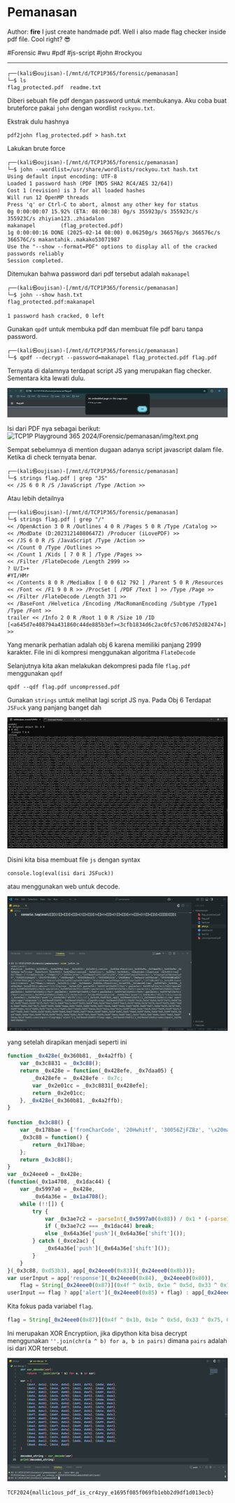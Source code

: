 # Pemanasan

Author: **fire**
I just create handmade pdf. Well i also made flag checker inside pdf file. Cool right? 😎

#Forensic #wu #pdf #js-script #john #rockyou
___
```
┌──(kali㉿oujisan)-[/mnt/d/TCP1P365/forensic/pemanasan]
└─$ ls
flag_protected.pdf  readme.txt
```

Diberi sebuah file pdf dengan password untuk membukanya. Aku coba buat bruteforce pakai `john` dengan wordlist `rockyou.txt`.

Ekstrak dulu hashnya
```
pdf2john flag_protected.pdf > hash.txt
```

Lakukan brute force
```
┌──(kali㉿oujisan)-[/mnt/d/TCP1P365/forensic/pemanasan]
└─$ john --wordlist=/usr/share/wordlists/rockyou.txt hash.txt
Using default input encoding: UTF-8
Loaded 1 password hash (PDF [MD5 SHA2 RC4/AES 32/64])
Cost 1 (revision) is 3 for all loaded hashes
Will run 12 OpenMP threads
Press 'q' or Ctrl-C to abort, almost any other key for status
0g 0:00:00:07 15.92% (ETA: 08:00:38) 0g/s 355923p/s 355923c/s 355923C/s zhiyian123..zhiadalon
makanapel        (flag_protected.pdf)
1g 0:00:00:16 DONE (2025-02-14 08:00) 0.06250g/s 366576p/s 366576c/s 366576C/s makantahik..makako53071987
Use the "--show --format=PDF" options to display all of the cracked passwords reliably
Session completed.
```

Ditemukan bahwa password dari pdf tersebut adalah `makanapel`
```
┌──(kali㉿oujisan)-[/mnt/d/TCP1P365/forensic/pemanasan]
└─$ john --show hash.txt
flag_protected.pdf:makanapel

1 password hash cracked, 0 left
```

Gunakan `qpdf` untuk membuka pdf dan membuat file pdf baru tanpa password.
```
┌──(kali㉿oujisan)-[/mnt/d/TCP1P365/forensic/pemanasan]
└─$ qpdf --decrypt --password=makanapel flag_protected.pdf flag.pdf
```

Ternyata di dalamnya terdapat script JS yang merupakan flag checker. Sementara kita lewati dulu.

![js-checker.png](./img/js-checker.png)

Isi dari PDF nya sebagai berikut:
![TCP1P Playground 365 2024/Forensic/pemanasan/img/text.png](js.png)

Sempat sebelumnya di mention dugaan adanya script javascript dalam file. Ketika di check ternyata benar.
```
┌──(kali㉿oujisan)-[/mnt/d/TCP1P365/forensic/pemanasan]
└─$ strings flag.pdf | grep "JS"
<< /JS 6 0 R /S /JavaScript /Type /Action >>
```

Atau lebih detailnya
```
┌──(kali㉿oujisan)-[/mnt/d/TCP1P365/forensic/pemanasan]
└─$ strings flag.pdf | grep "/"
<< /OpenAction 3 0 R /Outlines 4 0 R /Pages 5 0 R /Type /Catalog >>
<< /ModDate (D:20231214080647Z) /Producer (iLovePDF) >>
<< /JS 6 0 R /S /JavaScript /Type /Action >>
<< /Count 0 /Type /Outlines >>
<< /Count 1 /Kids [ 7 0 R ] /Type /Pages >>
<< /Filter /FlateDecode /Length 2999 >>
? U/I>+
#YI/HMr
<< /Contents 8 0 R /MediaBox [ 0 0 612 792 ] /Parent 5 0 R /Resources << /Font << /F1 9 0 R >> /ProcSet [ /PDF /Text ] >> /Type /Page >>
<< /Filter /FlateDecode /Length 371 >>
<< /BaseFont /Helvetica /Encoding /MacRomanEncoding /Subtype /Type1 /Type /Font >>
trailer << /Info 2 0 R /Root 1 0 R /Size 10 /ID [<a645d7e408794a431860c44de885b3ef><3cfb1834d6c2ac0fc57c067d52d82474>] >>
```

Yang menarik perhatian adalah obj 6 karena memiliki panjang 2999 karakter. 
File ini di kompresi menggunakan algoritma `FlateDecode`

Selanjutnya kita akan melakukan dekompresi pada file `flag.pdf` menggunakan `qpdf`
```
qpdf --qdf flag.pdf uncompressed.pdf
```

Gunakan `strings` untuk melihat lagi script JS nya.
Pada Obj 6 Terdapat `JSFuck` yang panjang banget dah

![Pasted image 20250214084525.png](./img/fjs.png)

Disini kita bisa membuat file `js` dengan syntax
```
console.log(eval(isi dari JSFuck))
```
atau menggunakan web untuk decode.

![Pasted image 20250214085750.png](./img/decode.png)

yang setelah dirapikan menjadi seperti ini
```js
function _0x428e(_0x360b81, _0x4a2ffb) {
    var _0x3c8831 = _0x3c88();
    return _0x428e = function(_0x428efe, _0x7daa05) {
        _0x428efe = _0x428efe - 0x7c;
        var _0x2e01cc = _0x3c8831[_0x428efe];
        return _0x2e01cc;
    }, _0x428e(_0x360b81, _0x4a2ffb);
}

function _0x3c88() {
    var _0x178bae = ['fromCharCode', '20Hwhitf', '30056ZjFZBz', '\x20maaf\x20:\x27(\x20', 'PDF\x20flag\x20checker', 'Flagnya\x20bukan\x20', '5382816jhtpfI', '281897FolUNl', '140ShvdyB', '455255GhoyCL', '88838DGlfJz', '24GHOAkc', 'Default\x20Value', '6599460WCuEUC', '1035078Zktymj', 'alert', 'Enter\x20the\x20flag\x20:\x20', 'Yey\x20kamu\x20dapet\x20flag:\x20', '1377LNLJUD'];
    _0x3c88 = function() {
        return _0x178bae;
    };
    return _0x3c88();
}
var _0x24eee0 = _0x428e;
(function(_0x1a4708, _0x1dac44) {
    var _0x5997a0 = _0x428e,
        _0x64a36e = _0x1a4708();
    while (!![]) {
        try {
            var _0x3ae7c2 = -parseInt(_0x5997a0(0x88)) / 0x1 * (-parseInt(_0x5997a0(0x7e)) / 0x2) + parseInt(_0x5997a0(0x82)) / 0x3 + -parseInt(_0x5997a0(0x7f)) / 0x4 * (-parseInt(_0x5997a0(0x7d)) / 0x5) + -parseInt(_0x5997a0(0x8d)) / 0x6 + -parseInt(_0x5997a0(0x81)) / 0x7 + -parseInt(_0x5997a0(0x89)) / 0x8 * (-parseInt(_0x5997a0(0x86)) / 0x9) + -parseInt(_0x5997a0(0x7c)) / 0xa * (-parseInt(_0x5997a0(0x8e)) / 0xb);
            if (_0x3ae7c2 === _0x1dac44) break;
            else _0x64a36e['push'](_0x64a36e['shift']());
        } catch (_0xce2ac) {
            _0x64a36e['push'](_0x64a36e['shift']());
        }
    }
}(_0x3c88, 0xd53b3), app[_0x24eee0(0x83)](_0x24eee0(0x8b)));
var userInput = app['response'](_0x24eee0(0x84), _0x24eee0(0x80)),
    flag = String[_0x24eee0(0x87)](0x4f ^ 0x1b, 0x1e ^ 0x5d, 0x33 ^ 0x75, 0x8d ^ 0xbf, 0x92 ^ 0xa2, 0x4d ^ 0x7f, 0x21 ^ 0x15, 0xb8 ^ 0xc3, 0xef ^ 0x82, 0x69 ^ 0x8, 0xcb ^ 0xa7, 0x8f ^ 0xe3, 0x34 ^ 0x5d, 0x1b ^ 0x78, 0xc4 ^ 0xf5, 0xb1 ^ 0xde, 0xa6 ^ 0xd3, 0x2 ^ 0x71, 0xc6 ^ 0x99, 0xda ^ 0xaa, 0x4c ^ 0x28, 0xfb ^ 0x9d, 0x91 ^ 0xce, 0xb5 ^ 0xdc, 0xe5 ^ 0x96, 0xd8 ^ 0x87, 0x5a ^ 0x39, 0x7d ^ 0xf, 0x88 ^ 0xbc, 0x1a ^ 0x60, 0x4f ^ 0x36, 0x1e ^ 0x67, 0xf7 ^ 0xa8, 0x8f ^ 0xea, 0x1b ^ 0x2a, 0xa ^ 0x3c, 0x99 ^ 0xa0, 0xdc ^ 0xe9, 0xe2 ^ 0x84, 0xd4 ^ 0xe4, 0xe7 ^ 0xdf, 0x61 ^ 0x54, 0x26 ^ 0x40, 0x99 ^ 0xa9, 0xa3 ^ 0x95, 0xf7 ^ 0xce, 0xd9 ^ 0xbf, 0x2d ^ 0x4f, 0xd1 ^ 0xe0, 0x9f ^ 0xfa, 0x6a ^ 0x8, 0x44 ^ 0x26, 0xed ^ 0xdf, 0x6a ^ 0xe, 0x44 ^ 0x7d, 0x96 ^ 0xf2, 0xea ^ 0x8c, 0x34 ^ 0x5, 0xe0 ^ 0x84, 0xd0 ^ 0xe0, 0xd0 ^ 0xe1, 0x5c ^ 0x6f, 0xb ^ 0x6e, 0xd1 ^ 0xb2, 0xa8 ^ 0xca, 0x1d ^ 0x60);
userInput == flag ? app['alert'](_0x24eee0(0x85) + flag) : app[_0x24eee0(0x83)](_0x24eee0(0x8c) + userInput + _0x24eee0(0x8a));
```

Kita fokus pada variabel `flag`. 
```js
flag = String[_0x24eee0(0x87)](0x4f ^ 0x1b, 0x1e ^ 0x5d, 0x33 ^ 0x75, 0x8d ^ 0xbf, 0x92 ^ 0xa2, 0x4d ^ 0x7f, 0x21 ^ 0x15, 0xb8 ^ 0xc3, 0xef ^ 0x82, 0x69 ^ 0x8, 0xcb ^ 0xa7, 0x8f ^ 0xe3, 0x34 ^ 0x5d, 0x1b ^ 0x78, 0xc4 ^ 0xf5, 0xb1 ^ 0xde, 0xa6 ^ 0xd3, 0x2 ^ 0x71, 0xc6 ^ 0x99, 0xda ^ 0xaa, 0x4c ^ 0x28, 0xfb ^ 0x9d, 0x91 ^ 0xce, 0xb5 ^ 0xdc, 0xe5 ^ 0x96, 0xd8 ^ 0x87, 0x5a ^ 0x39, 0x7d ^ 0xf, 0x88 ^ 0xbc, 0x1a ^ 0x60, 0x4f ^ 0x36, 0x1e ^ 0x67, 0xf7 ^ 0xa8, 0x8f ^ 0xea, 0x1b ^ 0x2a, 0xa ^ 0x3c, 0x99 ^ 0xa0, 0xdc ^ 0xe9, 0xe2 ^ 0x84, 0xd4 ^ 0xe4, 0xe7 ^ 0xdf, 0x61 ^ 0x54, 0x26 ^ 0x40, 0x99 ^ 0xa9, 0xa3 ^ 0x95, 0xf7 ^ 0xce, 0xd9 ^ 0xbf, 0x2d ^ 0x4f, 0xd1 ^ 0xe0, 0x9f ^ 0xfa, 0x6a ^ 0x8, 0x44 ^ 0x26, 0xed ^ 0xdf, 0x6a ^ 0xe, 0x44 ^ 0x7d, 0x96 ^ 0xf2, 0xea ^ 0x8c, 0x34 ^ 0x5, 0xe0 ^ 0x84, 0xd0 ^ 0xe0, 0xd0 ^ 0xe1, 0x5c ^ 0x6f, 0xb ^ 0x6e, 0xd1 ^ 0xb2, 0xa8 ^ 0xca, 0x1d ^ 0x60);
```

Ini merupakan XOR Encryptiion, jika dipython kita bisa decrypt menggunakan `''.join(chr(a ^ b) for a, b in pairs)` dimana `pairs` adalah isi dari XOR tersebut.

![xordec.png](./img/xordec.png)

```
TCF2024{mallic1ous_pdf_is_cr4zyy_e1695f085f069fb1ebb2d9df1d013ecb}
```